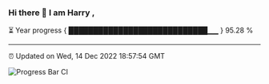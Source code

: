 ### Hi there 👋 I am Harry , 

⏳ Year progress { ████████████████████████████▁▁ } 95.28 %

---

⏰ Updated on Wed, 14 Dec 2022 18:57:54 GMT

![Progress Bar CI](https://github.com/duykhang68/duykhang68/workflows/Progress%20Bar%20CI/badge.svg)
